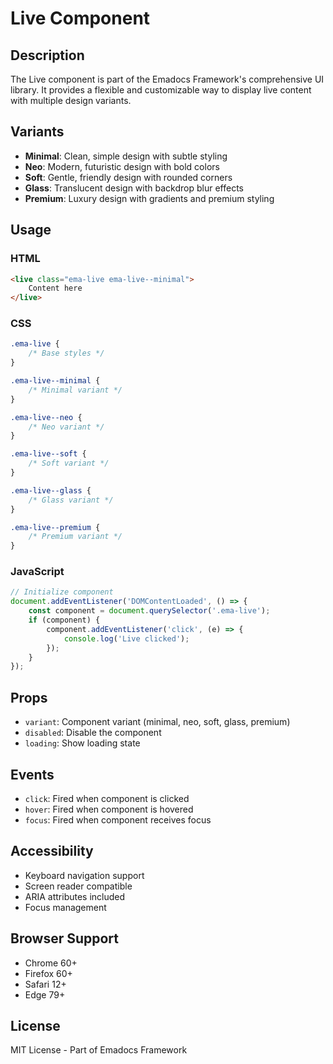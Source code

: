 # Live Component

## Description
The Live component is part of the Emadocs Framework's comprehensive UI library. It provides a flexible and customizable way to display live content with multiple design variants.

## Variants
- **Minimal**: Clean, simple design with subtle styling
- **Neo**: Modern, futuristic design with bold colors
- **Soft**: Gentle, friendly design with rounded corners
- **Glass**: Translucent design with backdrop blur effects
- **Premium**: Luxury design with gradients and premium styling

## Usage

### HTML
```html
<live class="ema-live ema-live--minimal">
    Content here
</live>
```

### CSS
```css
.ema-live {
    /* Base styles */
}

.ema-live--minimal {
    /* Minimal variant */
}

.ema-live--neo {
    /* Neo variant */
}

.ema-live--soft {
    /* Soft variant */
}

.ema-live--glass {
    /* Glass variant */
}

.ema-live--premium {
    /* Premium variant */
}
```

### JavaScript
```javascript
// Initialize component
document.addEventListener('DOMContentLoaded', () => {
    const component = document.querySelector('.ema-live');
    if (component) {
        component.addEventListener('click', (e) => {
            console.log('Live clicked');
        });
    }
});
```

## Props
- `variant`: Component variant (minimal, neo, soft, glass, premium)
- `disabled`: Disable the component
- `loading`: Show loading state

## Events
- `click`: Fired when component is clicked
- `hover`: Fired when component is hovered
- `focus`: Fired when component receives focus

## Accessibility
- Keyboard navigation support
- Screen reader compatible
- ARIA attributes included
- Focus management

## Browser Support
- Chrome 60+
- Firefox 60+
- Safari 12+
- Edge 79+

## License
MIT License - Part of Emadocs Framework
